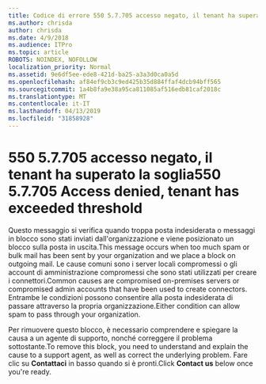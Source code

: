 ```yaml
---
title: Codice di errore 550 5.7.705 accesso negato, il tenant ha superato la soglia
ms.author: chrisda
author: chrisda
ms.date: 4/9/2018
ms.audience: ITPro
ms.topic: article
ROBOTS: NOINDEX, NOFOLLOW
localization_priority: Normal
ms.assetid: 9e6df5ee-ede8-421d-ba25-a3a3d0ca0a5d
ms.openlocfilehash: af84ef9cb3c9ed425b35d884ffaf4dcb94bff565
ms.sourcegitcommit: 1a4b8fa9e38a95ca811085af516edb81caf2018c
ms.translationtype: MT
ms.contentlocale: it-IT
ms.lasthandoff: 04/13/2019
ms.locfileid: "31858928"
---
```

# <a name="550-57705-access-denied-tenant-has-exceeded-threshold"></a><span data-ttu-id="18290-102">550 5.7.705 accesso negato, il tenant ha superato la soglia</span><span class="sxs-lookup"><span data-stu-id="18290-102">550 5.7.705 Access denied, tenant has exceeded threshold</span></span>

<span data-ttu-id="18290-103">Questo messaggio si verifica quando troppa posta indesiderata o messaggi in blocco sono stati inviati dall'organizzazione e viene posizionato un blocco sulla posta in uscita.</span><span class="sxs-lookup"><span data-stu-id="18290-103">This message occurs when too much spam or bulk mail has been sent by your organization and we place a block on outgoing mail.</span></span>
<span data-ttu-id="18290-104">Le cause comuni sono i server locali compromessi o gli account di amministrazione compromessi che sono stati utilizzati per creare i connettori.</span><span class="sxs-lookup"><span data-stu-id="18290-104">Common causes are compromised on-premises servers or compromised admin accounts that have been used to create connectors.</span></span> <span data-ttu-id="18290-105">Entrambe le condizioni possono consentire alla posta indesiderata di passare attraverso la propria organizzazione.</span><span class="sxs-lookup"><span data-stu-id="18290-105">Either condition can allow spam to pass through your organization.</span></span>

<span data-ttu-id="18290-106">Per rimuovere questo blocco, è necessario comprendere e spiegare la causa a un agente di supporto, nonché correggere il problema sottostante.</span><span class="sxs-lookup"><span data-stu-id="18290-106">To remove this block, you need to understand and explain the cause to a support agent, as well as correct the underlying problem.</span></span>
<span data-ttu-id="18290-107">Fare clic su **Contattaci** in basso quando si è pronti.</span><span class="sxs-lookup"><span data-stu-id="18290-107">Click **Contact us** below once you're ready.</span></span>
